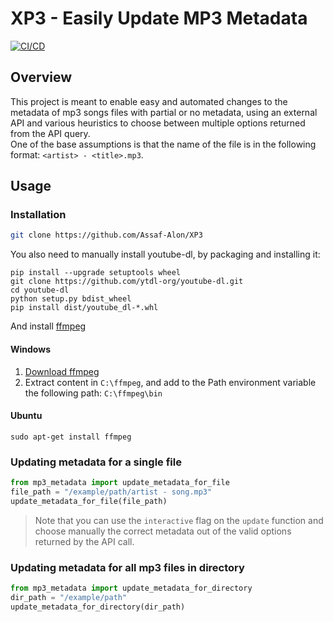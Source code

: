 # XP3 - Easily Update MP3 Metadata

[![CI/CD](https://github.com/Assaf-Alon/XP3/actions/workflows/lint-and-test.yaml/badge.svg)](https://github.com/Assaf-Alon/XP3/actions/workflows/lint-and-test.yaml)

## Overview
This project is meant to enable easy and automated changes to the metadata of mp3 songs files with partial or no metadata, using an external API and various heuristics to choose between multiple options returned from the API query.  
One of the base assumptions is that the name of the file is in the following format: `<artist> - <title>.mp3`.  

## Usage

### Installation
```bash
git clone https://github.com/Assaf-Alon/XP3
```

You also need to manually install youtube-dl, by packaging and installing it:
```
pip install --upgrade setuptools wheel
git clone https://github.com/ytdl-org/youtube-dl.git
cd youtube-dl
python setup.py bdist_wheel
pip install dist/youtube_dl-*.whl
```

And install [ffmpeg](https://en.wikipedia.org/wiki/FFmpeg)
#### Windows
1. [Download ffmpeg](https://www.ffmpeg.org/download.html)
2. Extract content in `C:\ffmpeg`, and add to the Path environment variable the following path: `C:\ffmpeg\bin`

#### Ubuntu
```
sudo apt-get install ffmpeg
```

### Updating metadata for a single file
```python
from mp3_metadata import update_metadata_for_file
file_path = "/example/path/artist - song.mp3"
update_metadata_for_file(file_path)
```
> Note that you can use the `interactive` flag on the `update` function and choose manually the correct metadata out of the valid options returned by the API call.

### Updating metadata for all mp3 files in directory
```python
from mp3_metadata import update_metadata_for_directory
dir_path = "/example/path"
update_metadata_for_directory(dir_path)
```
